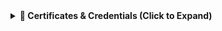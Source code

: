 <details>
<summary><strong>📜 Certificates & Credentials (Click to Expand)</strong></summary>

<br>

- 🎓 **IBM Data Analyst Professional Certificate** – Coursera (IBM Skills Network)  
  🔗 [Verify Credential](https://coursera.org/verify/professional-cert/DPLGX1488P99)

- 🧠 **Programming for Everybody (Getting Started with Python)** – University of Michigan (Coursera)    
  🔗 [Verify Credential](https://coursera.org/verify/3S310N38N27N)

- 📊 **Master Microsoft Power BI** – Alison  
  🔗 [Verify Credential](https://alison.com/certification/check/72d64833e7)

- 📈 **Business Analytics with Excel** – Simplilearn   
  🔗 [Verify Credential](https://certificates.simplicdn.net/share/7879958_81735291739024051747.pdf)

- 🐍 **Data Analysis with Python** – IBM Cognitive Class  
  🔗 [Verify Credential](https://courses.cognitiveclass.ai/certificates/ec0db25f1c9f4e7585a292382ab09efd)

- 🤖 **AI for Beginners** – HP LIFE Global  
  🔗 [Verify Credential](https://www.life-global.org/certificate/b93b6fba-a924-4657-9dda-7e10b2962948)

- 📘 **Data Analysis with Excel** – FutureNation x Grameenphone  
  🔗 [Verify Credential](https://github.com/RabbiTheAnalyst/Certificates/blob/main/Data%20Analysis%20with%20Excel-CERTIFICATE.pdf)


</details>
